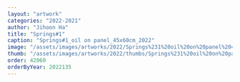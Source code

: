 ```yaml
---
layout: "artwork"
categories: "2022-2021"
author: "Jihoon Ha"
title: "Springs#1"
caption: "Springs#1_oil on panel_45x60cm_2022"
image: "/assets/images/artworks/2022/Springs%231%20oil%20on%20panel%2045x60cm%202022.jpg"
thumb: "/assets/images/artworks/2022/thumbs/Springs%231%20oil%20on%20panel%2045x60cm%202022.jpg"
order: 42060
orderByYear: 2022135
---
```

